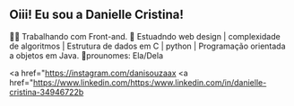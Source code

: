 ## Oiii! Eu sou a Danielle Cristina!

👩‍💻 Trabalhando com Front-and.
🌱 Estuadndo web design | complexidade de algoritmos | Estrutura de dados em C | python | Programação orientada a objetos em Java.
🤗prounomes: Ela/Dela

 <a href="https://instagram.com/danisouzaax
 <a href="https://www.linkedin.com/https:/www.linkedin.com/in/danielle-cristina-34946722b
 
